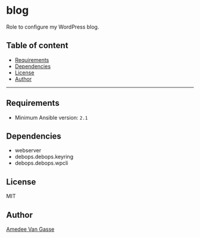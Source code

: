 # blog

Role to configure my WordPress blog.

## Table of content

- [Requirements](#requirements)
- [Dependencies](#dependencies)
- [License](#license)
- [Author](#author)

---

## Requirements

- Minimum Ansible version: `2.1`

## Dependencies

- webserver
- debops.debops.keyring
- debops.debops.wpcli

## License

MIT

## Author

[Amedee Van Gasse](https://amedee.be)
